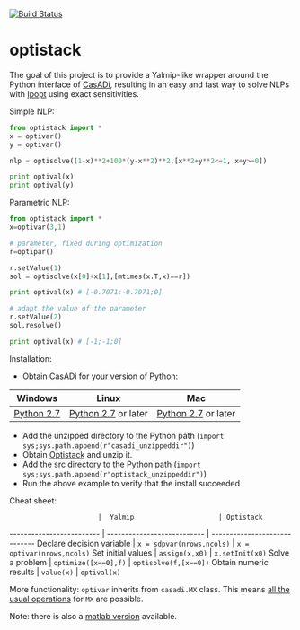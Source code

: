 [![Build Status](https://travis-ci.org/casadi/python-optistack.png?branch=master)](https://travis-ci.org/casadi/python-optistack)

# optistack
The goal of this project is to provide a Yalmip-like wrapper around the Python interface of [CasADi](http://casadi.org), resulting in an easy and fast way to solve NLPs with [Ipopt](https://projects.coin-or.org/Ipopt) using exact sensitivities. 

Simple NLP:
```python
from optistack import *
x = optivar()
y = optivar()

nlp = optisolve((1-x)**2+100*(y-x**2)**2,[x**2+y**2<=1, x+y>=0])

print optival(x)
print optival(y)
```

Parametric NLP:
```python
from optistack import *
x=optivar(3,1)

# parameter, fixed during optimization
r=optipar()

r.setValue(1)
sol = optisolve(x[0]+x[1],[mtimes(x.T,x)==r])

print optival(x) # [-0.7071;-0.7071;0]

# adapt the value of the parameter
r.setValue(2)
sol.resolve()

print optival(x) # [-1;-1;0]
```

Installation:
 * Obtain CasADi for your version of Python:

Windows   |   Linux     |    Mac
----------|-------------|--------------
[Python 2.7](http://files.casadi.org/3.0.0/windows/casadi-py27-np1.9.1-v3.0.0.zip)  |    [Python 2.7](http://files.casadi.org/3.0.0/linux/casadi-py27-np1.9.1-v3.0.0.tar.gz) or later      | [Python 2.7](http://files.casadi.org/3.0.0/osx/casadi-py27-np1.9.1-v3.0.0.tar.gz) or later

 * Add the unzipped directory to the Python path (`import sys;sys.path.append(r"casadi_unzippeddir")`)
 * Obtain [Optistack](https://github.com/casadi/python-optistack/archive/master.zip) and unzip it.
 * Add the src directory to the Python path (`import sys;sys.path.append(r"optistack_unzippeddir")`)
 * Run the above example to verify that the install succeeded


Cheat sheet:

                          |  Yalmip                     | Optistack
------------------------- | --------------------------- | -----------------------------
Declare decision variable | `x = sdpvar(nrows,ncols)`   | `x = optivar(nrows,ncols)`
Set initial values        | `assign(x,x0)`              | `x.setInit(x0)`
Solve a problem           | `optimize([x==0],f)`        | `optisolve(f,[x==0])`
Obtain numeric results    | `value(x)`                  | `optival(x)`


More functionality:
`optivar` inherits from `casadi.MX` class. This means [all the usual operations](http://casadi.sourceforge.net/v3.0.0/api/html/d9/dc2/group__expression__tools.html) for `MX` are possible.


Note: there is also a [matlab version](http://optistack.casadi.org) available.



